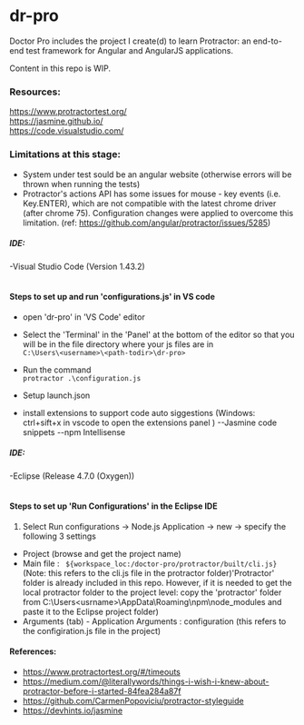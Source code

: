 # dr-pro
 Doctor Pro includes the project I create(d) to learn Protractor: an end-to-end test framework for Angular and AngularJS applications. 

Content in this repo is WIP.


 ### Resources: <br>
  https://www.protractortest.org/ <br>
  https://jasmine.github.io/ <br>
  https://code.visualstudio.com/<br>
  
 ### Limitations at this stage:<br>
  - System under test sould be an angular website (otherwise errors will be thrown when running the tests)
  - Protractor's actions API has some issues for mouse - key events (i.e. Key.ENTER), which are not compatible with the latest chrome driver (after chrome 75). Configuration changes were applied to overcome this limitation. (ref: https://github.com/angular/protractor/issues/5285)
  
 ##### IDE: <br>
  -Visual Studio Code (Version 1.43.2)<br><br>
  
#### Steps to set up and run 'configurations.js' in VS code
 - open 'dr-pro' in 'VS Code' editor
 - Select the 'Terminal' in the 'Panel' at the bottom of the editor so that you will be in the file directory where your js files are in <br>
    ```C:\Users\<username>\<path-todir>\dr-pro> ```<br>
- Run the command<br>
    ```protractor .\configuration.js```
- Setup launch.json

- install extensions to support code auto siggestions (Windows: ctrl+sift+x in vscode to open the extensions panel )
     --Jasmine code snippets
     --npm Intellisense  

    
    
##### IDE: <br>
  
  -Eclipse (Release 4.7.0 (Oxygen))<br><br>
  
#### Steps to set up 'Run Configurations' in the Eclipse IDE
  
  1. Select Run configurations -> Node.js Application -> <right click> new -> specify the following 3 settings
  - Project (browse and get the project name)
  - Main file : ``` ${workspace_loc:/doctor-pro/protractor/built/cli.js}``` (Note: this refers to the cli.js file in the protractor folder)'Protractor' folder is already included in this repo. However, if it is needed to get the local protractor folder to the project level: copy the 'protractor' folder from C:\Users\<usrname>\AppData\Roaming\npm\node_modules and paste it to the Eclipse project folder)
  - Arguments (tab) - Application Arguments : configuration (this refers to the configiration.js file in the project)  

#### References:
 - https://www.protractortest.org/#/timeouts
 - https://medium.com/@literallywords/things-i-wish-i-knew-about-protractor-before-i-started-84fea284a87f
 - https://github.com/CarmenPopoviciu/protractor-styleguide
 - https://devhints.io/jasmine

